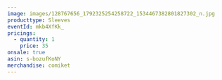 ```yaml
---
image: images/128767656_1792325254258722_1534467382801827302_n.jpg
producttype: Sleeves
eventId: mkb4XfKk_
pricings:
  - quantity: 1
    price: 35
onsale: true
asin: s-bozufKoNY
merchandise: comiket
---
```


